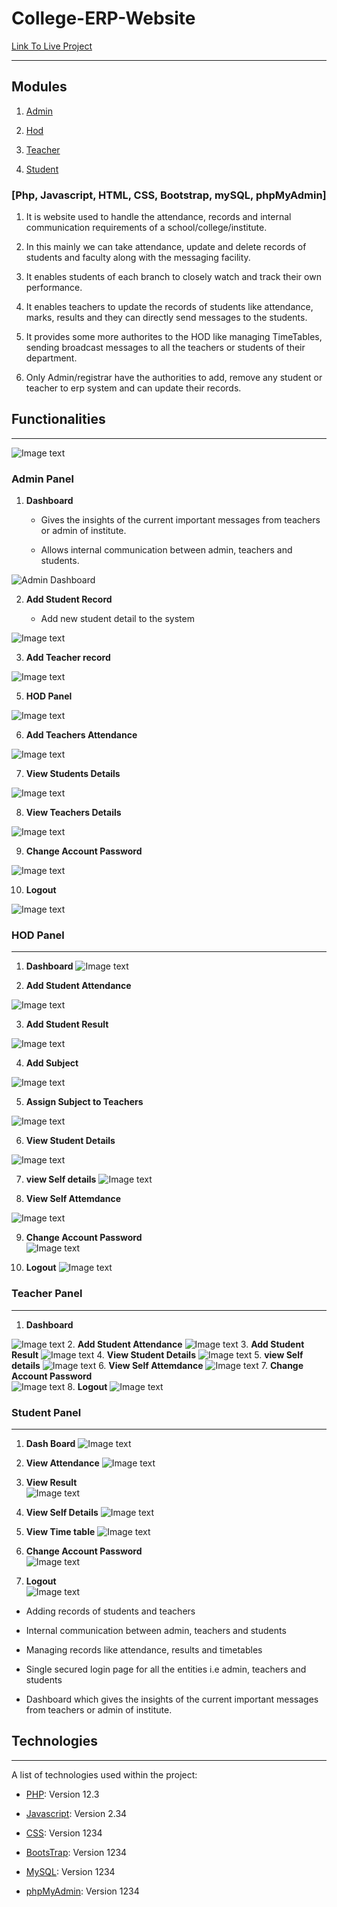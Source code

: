 # College-ERP-Website


[Link To Live Project](http://erpweb.epizy.com/firstpage.php)

***

## Modules

1. [Admin](#adminFunctions)

2. [Hod](#hodFunctions)

3. [Teacher](#techFunctions)

4. [Student](#studFunctions)

### [Php, Javascript, HTML, CSS, Bootstrap, mySQL, phpMyAdmin]

1. It is website used to handle the attendance, records and internal communication requirements of a school/college/institute.

2. In this mainly we can take attendance, update and delete records of students and faculty along with the messaging facility.

3. It enables students of each branch to closely watch and track their own performance.

4. It enables teachers to update the records of students like attendance, marks, results and they can directly send messages to the students.

5. It provides some more authorites to the HOD like managing TimeTables, sending broadcast messages to all the teachers or students of their department.

6. Only Admin/registrar have the authorities to add, remove any student or teacher to erp system and can update their records.

## Functionalities

***

![Image text](https://example.com)

<a name="adminFunctions"></a>

### Admin Panel



1. **Dashboard** 

    * Gives the insights of the current important messages from teachers or admin of institute. 

    * Allows internal communication between admin, teachers and students.
    
![Admin Dashboard](Screenshots/Admin/adminHomepage.jpg)

2. **Add Student Record** 

    * Add new student detail to the system 
    
    
![Image text](Screenshots/Admin/addStudent.jpg)

3. **Add Teacher record** 

![Image text](Screenshots/Admin/addTeacher.jpg)

5. **HOD Panel** 

![Image text](Screenshots/Admin/selectHOD.jpg)

6. **Add Teachers Attendance** 


![Image text](Screenshots/Admin/addTecherAttendance.jpg)

7. **View Students Details** 

![Image text](Screenshots/Admin/viewStudentDetails.jpg)

8. **View Teachers Details**  

![Image text](Screenshots/Admin/viewTeacherDetails.jpg)

9. **Change Account Password** 

![Image text](Screenshots/Admin/changePassword.jpg)

10. **Logout** 

 ![Image text](Screenshots/Admin/loginPage.jpg)

<a name="hodFunctions"></a>

### HOD Panel

***



1. **Dashboard** 
![Image text](Screenshots/HOD/hodHomepage.jpg)

2. **Add Student Attendance** 

![Image text](Screenshots/HOD/updateAttendance.jpg)

3. **Add Student Result** 

![Image text](Screenshots/HOD/updateResult.jpg)

4. **Add Subject** 

![Image text](Screenshots/HOD/addSubject.jpg)

5. **Assign Subject to Teachers** 

![Image text](Screenshots/HOD/assignSubjecjt.jpg)

6. **View Student Details** 

![Image text](Screenshots/HOD/techViewStudentDetails.jpg)

7. **view Self details** 
![Image text](Screenshots/HOD/viewSelfDetails.jpg)

8. **View Self Attemdance** 

![Image text](Screenshots/HOD/techViewSelfAttendance.jpg)

9. **Change Account Password**  
![Image text](Screenshots/HOD/changeTPassword.jpg)

10. **Logout** 
![Image text](Screenshots/Admin/loginPage.jpg)
<a name="techFunctions"></a>

### Teacher Panel

***

1. **Dashboard** 

![Image text](Screenshots/Teacher/teacherHomepage.jpg)
2. **Add Student Attendance** 
![Image text](Screenshots/Teacher/updateTAttendance.jpg)
3. **Add Student Result** 
![Image text](Screenshots/Teacher/updateResult.jpg)
4. **View Student Details** 
![Image text](Screenshots/Teacher/teacherExtMenu.jpg)
5. **view Self details** 
![Image text](Screenshots/Teacher/viewSelfDetails.jpg)
6. **View Self Attemdance** 
![Image text](Screenshots/Teacher/viewSelfAttendance.jpg)
7. **Change Account Password**  
![Image text](Screenshots/Teacher/changeTPassword.jpg)
8. **Logout** 
![Image text](Screenshots/Admin/loginPage.jpg)
<a name="studFunctions"></a>

### Student Panel

***



1. **Dash Board**
![Image text](Screenshots/Student/studentHomepage.jpg)

2. **View Attendance** 
![Image text](Screenshots/Student/viewAttendace.jpg)

3. **View Result**  
![Image text](Screenshots/Student/viewResult.jpg)

4. **View Self Details** 
![Image text](Screenshots/Student/selfDetails.jpg)

5. **View Time table** 
![Image text](Screenshots/Student/TimeTable.jpg)

6. **Change Account Password**  
![Image text](Screenshots/Student/changeSPassword.jpg)

7. **Logout**  
![Image text](Screenshots/Admin/loginPage.jpg)

* Adding records of students and teachers

* Internal communication between admin, teachers and students

* Managing records like attendance, results and timetables

* Single secured login page for all the entities i.e admin, teachers and students

* Dashboard which gives the insights of the current important messages from teachers or admin of institute.

## Technologies

***

A list of technologies used within the project:

* [PHP](https://example.com): Version 12.3 

* [Javascript](https://example.com): Version 2.34

* [CSS](https://example.com): Version 1234

* [BootsTrap](https://example.com): Version 1234

* [MySQL](https://example.com): Version 1234

* [phpMyAdmin](https://example.com): Version 1234
